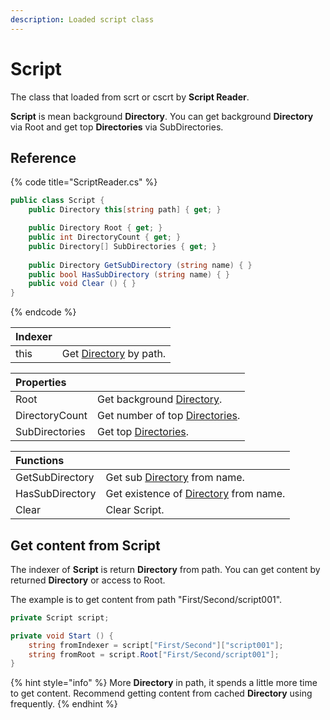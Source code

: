 ```yaml
---
description: Loaded script class
---
```


# Script

The class that loaded from scrt or cscrt by **Script Reader**.

**Script** is mean background **Directory**. You can get background **Directory** via Root and get top **Directories** via SubDirectories.

## Reference

{% code title="ScriptReader.cs" %}
```csharp
public class Script {
    public Directory this[string path] { get; }

    public Directory Root { get; }
    public int DirectoryCount { get; }
    public Directory[] SubDirectories { get; }
    
    public Directory GetSubDirectory (string name) { }
    public bool HasSubDirectory (string name) { }
    public void Clear () { }
}
```
{% endcode %}

| Indexer |  |
| :--- | :--- |
| this | Get [Directory](directory.md) by path. |

| Properties |  |
| :--- | :--- |
| Root | Get background [Directory](directory.md). |
| DirectoryCount | Get number of top [Directories](directory.md). |
| SubDirectories | Get top [Directories](directory.md). |

| Functions |  |
| :--- | :--- |
| GetSubDirectory | Get sub [Directory](directory.md) from name. |
| HasSubDirectory | Get existence of [Directory](directory.md) from name. |
| Clear | Clear Script. |

## Get content from Script

The indexer of **Script** is return **Directory** from path. You can get content by returned **Directory** or access to Root.

The example is to get content from path "First/Second/script001".

```csharp
private Script script;

private void Start () {
    string fromIndexer = script["First/Second"]["script001"];
    string fromRoot = script.Root["First/Second/script001"];
}
```

{% hint style="info" %}
More **Directory** in path, it spends a little more time to get content. Recommend getting content from cached **Directory** using frequently.
{% endhint %}

